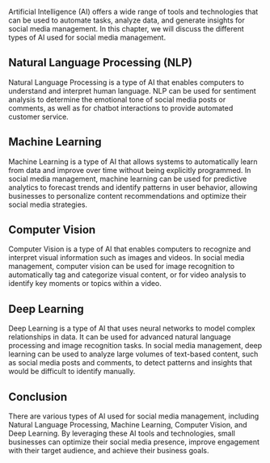 

Artificial Intelligence (AI) offers a wide range of tools and technologies that can be used to automate tasks, analyze data, and generate insights for social media management. In this chapter, we will discuss the different types of AI used for social media management.

Natural Language Processing (NLP)
---------------------------------

Natural Language Processing is a type of AI that enables computers to understand and interpret human language. NLP can be used for sentiment analysis to determine the emotional tone of social media posts or comments, as well as for chatbot interactions to provide automated customer service.

Machine Learning
----------------

Machine Learning is a type of AI that allows systems to automatically learn from data and improve over time without being explicitly programmed. In social media management, machine learning can be used for predictive analytics to forecast trends and identify patterns in user behavior, allowing businesses to personalize content recommendations and optimize their social media strategies.

Computer Vision
---------------

Computer Vision is a type of AI that enables computers to recognize and interpret visual information such as images and videos. In social media management, computer vision can be used for image recognition to automatically tag and categorize visual content, or for video analysis to identify key moments or topics within a video.

Deep Learning
-------------

Deep Learning is a type of AI that uses neural networks to model complex relationships in data. It can be used for advanced natural language processing and image recognition tasks. In social media management, deep learning can be used to analyze large volumes of text-based content, such as social media posts and comments, to detect patterns and insights that would be difficult to identify manually.

Conclusion
----------

There are various types of AI used for social media management, including Natural Language Processing, Machine Learning, Computer Vision, and Deep Learning. By leveraging these AI tools and technologies, small businesses can optimize their social media presence, improve engagement with their target audience, and achieve their business goals.
